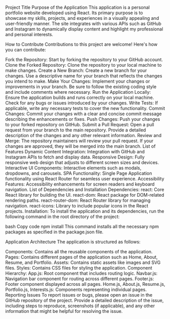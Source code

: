 Project Title
Purpose of the Application
This application is a personal portfolio website developed using React. Its primary purpose is to showcase my skills, projects, and experiences in a visually appealing and user-friendly manner. The site integrates with various APIs such as GitHub and Instagram to dynamically display content and highlight my professional and personal interests.

How to Contribute
Contributions to this project are welcome! Here's how you can contribute:

Fork the Repository: Start by forking the repository to your GitHub account.
Clone the Forked Repository: Clone the repository to your local machine to make changes.
Create a New Branch: Create a new branch for your changes. Use a descriptive name for your branch that reflects the changes you intend to make.
Make Your Changes: Implement your changes or improvements in your branch. Be sure to follow the existing coding style and include comments where necessary.
Run the Application Locally: Ensure the application builds and runs correctly on your local machine. Check for any bugs or issues introduced by your changes.
Write Tests: If applicable, write any necessary tests to cover the new functionality.
Commit Changes: Commit your changes with a clear and concise commit message describing the enhancements or fixes.
Push Changes: Push your changes to your forked repository on GitHub.
Submit a Pull Request: Open a pull request from your branch to the main repository. Provide a detailed description of the changes and any other relevant information.
Review and Merge: The repository maintainers will review your pull request. If your changes are approved, they will be merged into the main branch.
List of Features
Dynamic Content Integration: Integration with GitHub and Instagram APIs to fetch and display data.
Responsive Design: Fully responsive web design that adjusts to different screen sizes and devices.
Interactive UI Components: Interactive elements such as modals, dropdowns, and carousels.
SPA Functionality: Single Page Application functionality using React Router for seamless user experience.
Accessibility Features: Accessibility enhancements for screen readers and keyboard navigation.
List of Dependencies and Installation
Dependencies:
react: Core React library for building the UI.
react-dom: React package for DOM-related rendering paths.
react-router-dom: React Router library for managing navigation.
react-icons: Library to include popular icons in the React projects.
Installation:
To install the application and its dependencies, run the following command in the root directory of the project:

bash
Copy code
npm install
This command installs all the necessary npm packages as specified in the package.json file.

Application Architecture
The application is structured as follows:

Components: Contains all the reusable components of the application.
Pages: Contains different pages of the application such as Home, About, Resume, and Portfolio.
Assets: Contains static assets like images and SVG files.
Styles: Contains CSS files for styling the application.
Component Hierarchy:
App.js: Root component that includes routing logic.
Navbar.js: Navigation bar component for routing across different pages.
Footer.js: Footer component displayed across all pages.
Home.js, About.js, Resume.js, Portfolio.js, Interests.js: Components representing individual pages.
Reporting Issues
To report issues or bugs, please open an issue in the GitHub repository of the project. Provide a detailed description of the issue, including steps to reproduce, screenshots (if applicable), and any other information that might be helpful for resolving the issue.
